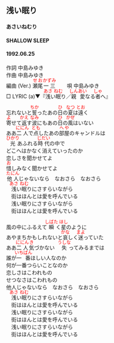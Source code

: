 <style type="text/css">
	ruby{
	    ruby-position: over;
	}
	ruby > rt{font-size: 12px;color:red;}
	p{font:16px;font-size: '楷体'}
</style>
## 浅い眠り
#### あさいねむり
####  SHALLOW SLEEP
####  1992.06.25


作詞     中島みゆき  
作曲      中島みゆき  
編曲 (Ver.) <ruby><rb>瀬尾</rb><rp>(</rp><rt>せお</rt><rp>)</rp></ruby><ruby><rb>一三</rb><rp>(</rp><rt>かずみ</rt><rp>)</rp></ruby>　　 
唄     中島みゆき   
□ LYRIC (a)▼『<ruby><rb>浅</rb><rp>(</rp><rt>あさ</rt><rp>)</rp></ruby>い<ruby><rb>眠</rb><rp>(</rp><rt>ねむ</rt><rp>)</rp></ruby>り／<ruby><rb>親愛</rb><rp>(</rp><rt>しんあい</rt><rp>)</rp></ruby>なる<ruby><rb>者</rb><rp>(</rp><rt>しゃ</rt><rp>)</rp></ruby>へ』    
  
  
忘れないと<ruby><rb>誓</rb><rp>(</rp><rt>ちか</rt><rp>)</rp></ruby>ったあの<ruby><rb>日</rb><rp>(</rp><rt>ひ</rt><rp>)</rp></ruby>の<ruby><rb>夏</rb><rp>(</rp><rt>なつ</rt><rp>)</rp></ruby>は<ruby><rb>遠</rb><rp>(</rp><rt>とお</rt><rp>)</rp></ruby>く  
<ruby><rb>寄</rb><rp>(</rp><rt>よ</rt><rp>)</rp></ruby>せて<ruby><rb>返</rb><rp>(</rp><rt>かえ</rt><rp>)</rp></ruby>す<ruby><rb>波</rb><rp>(</rp><rt>なみ</rt><rp>)</rp></ruby>にもあの<ruby><rb>日</rb><rp>(</rp><rt>ひ</rt><rp>)</rp></ruby>の<ruby><rb>風</rb><rp>(</rp><rt>かぜ</rt><rp>)</rp></ruby>はいない  
ああ<ruby><rb>二人</rb><rp>(</rp><rt>ににん</rt><rp>)</rp></ruby>で<ruby><rb>点</rb><rp>(</rp><rt>とも</rt><rp>)</rp></ruby>したあの<ruby><rb>部屋</rb><rp>(</rp><rt>へや</rt><rp>)</rp></ruby>のキャンドルは  
<ruby><rb>光</rb><rp>(</rp><rt>ひかり</rt><rp>)</rp></ruby>あふれる<ruby><rb>時代</rb><rp>(</rp><rt>じだい</rt><rp>)</rp></ruby>の中で  
どこへはかなく消えていったのか  
恋しさを聞かせてよ  
<ruby><rb>惜</rb><rp>(</rp><rt>お</rt><rp>)</rp></ruby>しみなく聞かせてよ  
<ruby><rb>他人</rb><rp>(</rp><rt>たにん</rt><rp>)</rp></ruby>じゃないなら　なおさら　なおさら  
　<ruby><rb>浅</rb><rp>(</rp><rt>あさ</rt><rp>)</rp></ruby>い<ruby><rb>眠</rb><rp>(</rp><rt>ねむ</rt><rp>)</rp></ruby>りにさすらいながら  
　街はほんとは愛を呼んでいる  
　浅い眠りにさすらいながら  
　街はほんとは愛を呼んでいる  
  
風の中にふるえて<ruby><rb>瞬</rb><rp>(</rp><rt>しばた</rt><rp>)</rp></ruby>く<ruby><rb>星</rb><rp>(</rp><rt>ほし</rt><rp>)</rp></ruby>のように  
あやまちかもしれないと<ruby><rb>哀</rb><rp>(</rp><rt>かな</rt><rp>)</rp></ruby>しく<ruby><rb>迷</rb><rp>(</rp><rt>まよ</rt><rp>)</rp></ruby>っていた  
ああ<ruby><rb>二人</rb><rp>(</rp><rt>ににん</rt><rp>)</rp></ruby><ruby><rb>気</rb><rp>(</rp><rt>き</rt><rp>)</rp></ruby>づかない　<ruby><rb>失</rb><rp>(</rp><rt>うしな</rt><rp>)</rp></ruby>ってみるまでは  
誰が<ruby><rb>一番</rb><rp>(</rp><rt>いちばん</rt><rp>)</rp></ruby>ほしい人なのか  
何が一番つらいことなのか  
恋しさはこわれもの  
せつなさはこわれもの  
他人じゃないなら　なおさら　なおさら  
　<ruby><rb>浅</rb><rp>(</rp><rt>あさ</rt><rp>)</rp></ruby>い<ruby><rb>眠</rb><rp>(</rp><rt>ねむ</rt><rp>)</rp></ruby>りにさすらいながら  
　街はほんとは愛を呼んでいる  
　浅い眠りにさすらいながら  
　街はほんとは愛を呼んでいる  
　浅い眠りにさすらいながら  
　街はほんとは愛を呼んでいる  